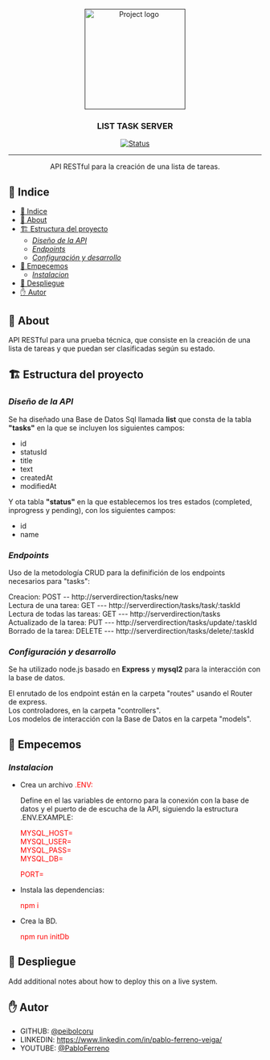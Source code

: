 <p align="center">
  <a href="" rel="noopener">
 <img width=200px height=200px src="https://i.imgur.com/6wj0hh6.jpg" alt="Project logo"></a>
</p>

<h3 align="center">LIST TASK SERVER</h3>

<div align="center">

[![Status](https://img.shields.io/badge/status-active-success.svg)]()

</div>

---

<p align="center">API RESTful para la creación de una lista de tareas.
    <br> 
</p>

## 📝 Indice

- [📝 Indice](#-indice)
- [🧐 About ](#-about-)
- [🏗️ Estructura del proyecto ](#️-estructura-del-proyecto-)
  - [_Diseño de la API_](#diseño-de-la-api)
  - [_Endpoints_](#endpoints)
  - [_Configuración y desarrollo_](#configuración-y-desarrollo)
- [🏁 Empecemos ](#-empecemos-)
  - [_Instalacion_](#instalacion)
- [🚀 Despliegue  ](#-despliegue--)
- [✋ Autor ](#-autor-)

## 🧐 About <a name = "about"></a>

API RESTful para una prueba técnica, que consiste en la creación de una lista de tareas y que puedan ser clasificadas según su estado.

## 🏗️ Estructura del proyecto <a name = "estructura"></a>
### _Diseño de la API_
  Se ha diseñado una Base de Datos Sql llamada **list** que consta de la tabla **"tasks"** en la que se incluyen los siguientes campos:
  * id 
  * statusId 
  * title 
  * text 
  * createdAt
  * modifiedAt
  
  Y ota tabla **"status"** en la que establecemos los tres estados (completed, inprogress y pending), con los siguientes campos:
  * id
  * name
  

### _Endpoints_

 Uso de la metodología CRUD para la definifición de los endpoints necesarios para "tasks":

  Creacion: POST -- http://serverdirection/tasks/new   
  Lectura de una tarea: GET --- http://serverdirection/tasks/task/:taskId  
  Lectura de todas las tareas: GET --- http://serverdirection/tasks  
  Actualizado de la tarea: PUT --- http://serverdirection/tasks/update/:taskId  
  Borrado de la tarea: DELETE --- http://serverdirection/tasks/delete/:taskId

### _Configuración y desarrollo_

Se ha utilizado node.js basado en **Express** y **mysql2** para la interacción con la base de datos.

El enrutado de los endpoint están en la carpeta "routes" usando el Router de express.  
Los controladores, en la carpeta "controllers".  
Los modelos de interacción con la Base de Datos en la carpeta "models".

## 🏁 Empecemos <a name = "empecemos"></a>

### _Instalacion_
* Crea un archivo <span style="color:red">.ENV: 
  
  Define en el las variables de entorno para la conexión con la base de datos y el puerto de de escucha de la API, siguiendo la estructura .ENV.EXAMPLE:
  
    <span style="color:red">MYSQL_HOST=  
    MYSQL_USER=  
    MYSQL_PASS=  
    MYSQL_DB=  

    <span style="color:red">PORT=

* Instala las dependencias: 

  <span style="color:red">npm i </span>

* Crea la BD.

  <span style="color:red">npm run initDb

## 🚀 Despliegue <a name = "despliegue"></a> </span>

Add additional notes about how to deploy this on a live system.


## ✋ Autor <a name = "autor"></a>

- GITHUB: [@peibolcoru](https://github.com/peibolcoru) 
- LINKEDIN: https://www.linkedin.com/in/pablo-ferreno-veiga/
- YOUTUBE: [@PabloFerreno](https://www.youtube.com/channel/UCayLZMzKTYX-B-qDRldXhRg)
  
